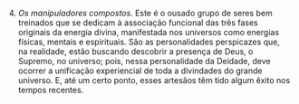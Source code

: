 ﻿4. *Os manipuladores compostos.* Este é o ousado grupo de seres bem treinados que se dedicam à associação funcional das três fases originais da energia divina, manifestada nos universos como energias físicas, mentais e espirituais. São as personalidades perspicazes que, na realidade, estão buscando descobrir a presença de Deus, o Supremo, no universo; pois, nessa personalidade da Deidade, deve ocorrer a unificação experiencial de toda a divindades do grande universo. E, até um certo ponto, esses artesãos têm tido algum êxito nos tempos recentes.
